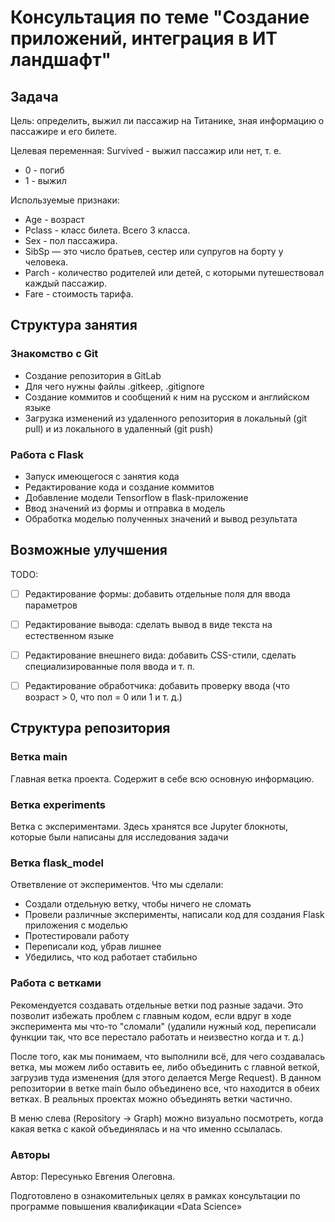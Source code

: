 # Консультация по теме "Создание приложений, интеграция в ИТ ландшафт"

## Задача
Цель: определить, выжил ли пассажир на Титанике, зная информацию о пассажире и его билете.

Целевая переменная:  Survived - выжил пассажир или нет, т. е.
- 0 - погиб
- 1 - выжил  


Используемые признаки:

- Age - возраст
- Pclass - класс билета. Всего 3 класса.
- Sex - пол пассажира.
- SibSp — это число братьев, сестер или супругов на борту у человека.
- Parch - количество родителей или детей, с которыми путешествовал каждый пассажир.
- Fare - стоимость тарифа.

## Структура занятия

### Знакомство с Git
- Создание репозитория в GitLab 
- Для чего нужны файлы .gitkeep, .gitignore
- Создание коммитов и сообщений к ним на русском и английском языке
- Загрузка изменений из удаленного репозитория в локальный (git pull) и из локального в удаленный (git push)

### Работа с Flask
- Запуск имеющегося с занятия кода
- Редактирование кода и создание коммитов
- Добавление модели Tensorflow в flask-приложение
- Ввод значений из формы и отправка в модель
- Обработка моделью полученных значений и вывод результата


## Возможные улучшения
TODO: 
- [ ] Редактирование формы: добавить отдельные поля для ввода параметров
- [ ] Редактирование вывода: сделать вывод в виде текста на естественном языке
- [ ] Редактирование внешнего вида: добавить CSS-стили, сделать специализированные поля ввода и т. п.
- [ ] Редактирование обработчика: добавить проверку ввода (что возраст > 0, что пол = 0 или 1 и т. д.)


## Структура репозитория

### Ветка main
Главная ветка проекта. Содержит в себе всю основную информацию.

### Ветка experiments
Ветка с экспериментами. Здесь хранятся все Jupyter блокноты, которые были написаны для исследования задачи

### Ветка flask_model
Ответвление от экспериментов. Что мы сделали:
- Создали отдельную ветку, чтобы ничего не сломать
- Провели различные эксперименты, написали код для создания Flask приложения с моделью
- Протестировали работу
- Переписали код, убрав лишнее
- Убедились, что код работает стабильно

### Работа с ветками
Рекомендуется создавать отдельные ветки под разные задачи. Это позволит избежать проблем с главным кодом, если вдруг в ходе эксперимента мы что-то "сломали" (удалили нужный код, переписали функции так, что все перестало работать и неизвестно когда и т. д.)

После того, как мы понимаем, что выполнили всё, для чего создавалась ветка, мы можем либо оставить ее, либо объединить с главной веткой, загрузив туда изменения (для этого делается Merge Request). 
В данном репозитории в ветке main было объединено все, что находится в обеих ветках. В реальных проектах можно объединять ветки частично. 

В меню слева (Repository -> Graph) можно визуально посмотреть, когда какая ветка с какой объединялась и на что именно ссылалась.




### Авторы
Автор: Пересунько Евгения Олеговна.  

Подготовлено в ознакомительных целях в рамках консультации по программе повышения квалификации «Data Science»